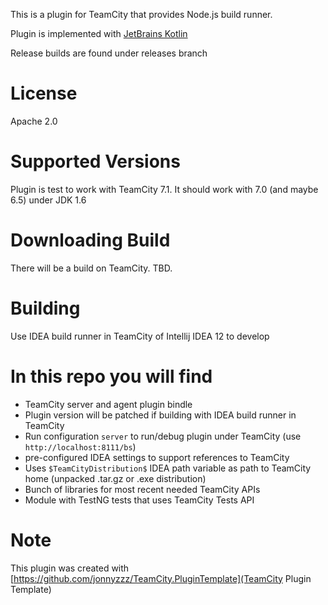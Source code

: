 This is a plugin for TeamCity that provides Node.js build runner. 

Plugin is implemented with [JetBrains Kotlin](http://kotlin.jetbrains.org/)

Release builds are found under releases branch

License
==========
Apache 2.0


Supported Versions
==================

Plugin is test to work with TeamCity 7.1. 
It should work with 7.0 (and maybe 6.5) under JDK 1.6


Downloading Build
=================

There will be a build on TeamCity. TBD.


Building
=========

Use IDEA build runner in TeamCity of
Intellij IDEA 12 to develop


In this repo you will find
=============================
- TeamCity server and agent plugin bindle
- Plugin version will be patched if building with IDEA build runner in TeamCity
- Run configuration `server` to run/debug plugin under TeamCity (use `http://localhost:8111/bs`)
- pre-configured IDEA settings to support references to TeamCity
- Uses `$TeamCityDistribution$` IDEA path variable as path to TeamCity home (unpacked .tar.gz or .exe distribution)
- Bunch of libraries for most recent needed TeamCity APIs
- Module with TestNG tests that uses TeamCity Tests API


Note
====

This plugin was created with [https://github.com/jonnyzzz/TeamCity.PluginTemplate](TeamCity Plugin Template)
